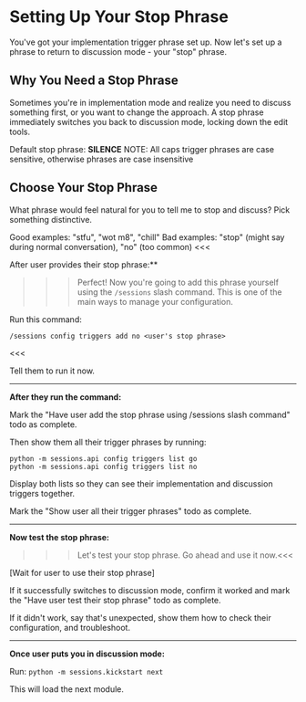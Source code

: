 >>>
# Setting Up Your Stop Phrase

You've got your implementation trigger phrase set up. Now let's set up a phrase to return to discussion mode - your "stop" phrase.

## Why You Need a Stop Phrase

Sometimes you're in implementation mode and realize you need to discuss something first, or you want to change the approach. A stop phrase immediately switches you back to discussion mode, locking down the edit tools.

Default stop phrase: **SILENCE**
NOTE: All caps trigger phrases are case sensitive, otherwise phrases are case insensitive

## Choose Your Stop Phrase

What phrase would feel natural for you to tell me to stop and discuss? Pick something distinctive.

Good examples: "stfu", "wot m8", "chill"
Bad examples: "stop" (might say during normal conversation), "no" (too common)
<<<

After user provides their stop phrase:**

>>>Perfect! Now you're going to add this phrase yourself using the `/sessions` slash command. This is one of the main ways to manage your configuration.

Run this command:

```
/sessions config triggers add no <user's stop phrase>
```
<<<

Tell them to run it now.

---

**After they run the command:**

Mark the "Have user add the stop phrase using /sessions slash command" todo as complete.

Then show them all their trigger phrases by running:

```
python -m sessions.api config triggers list go
python -m sessions.api config triggers list no
```

Display both lists so they can see their implementation and discussion triggers together.

Mark the "Show user all their trigger phrases" todo as complete.

---

**Now test the stop phrase:**

>>>Let's test your stop phrase. Go ahead and use it now.<<<

[Wait for user to use their stop phrase]

If it successfully switches to discussion mode, confirm it worked and mark the "Have user test their stop phrase" todo as complete.

If it didn't work, say that's unexpected, show them how to check their configuration, and troubleshoot.

---

**Once user puts you in discussion mode:**

Run: `python -m sessions.kickstart next`

This will load the next module.
